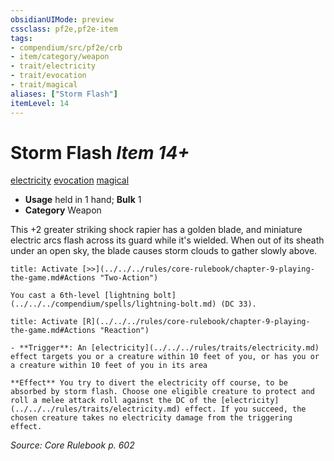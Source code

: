 ```yaml
---
obsidianUIMode: preview
cssclass: pf2e,pf2e-item
tags:
- compendium/src/pf2e/crb
- item/category/weapon
- trait/electricity
- trait/evocation
- trait/magical
aliases: ["Storm Flash"]
itemLevel: 14
---
```

# Storm Flash *Item 14+*  
[electricity](../../../rules/traits/electricity.md)  [evocation](../../../rules/traits/evocation.md)  [magical](../../../rules/traits/magical.md)  

- **Usage** held in 1 hand; **Bulk** 1
- **Category** Weapon

This +2 greater striking shock rapier has a golden blade, and miniature electric arcs flash across its guard while it's wielded. When out of its sheath under an open sky, the blade causes storm clouds to gather slowly above.

```ad-embed-ability
title: Activate [>>](../../../rules/core-rulebook/chapter-9-playing-the-game.md#Actions "Two-Action")

You cast a 6th-level [lightning bolt](../../../compendium/spells/lightning-bolt.md) (DC 33).
```

```ad-embed-ability
title: Activate [R](../../../rules/core-rulebook/chapter-9-playing-the-game.md#Actions "Reaction")

- **Trigger**: An [electricity](../../../rules/traits/electricity.md) effect targets you or a creature within 10 feet of you, or has you or a creature within 10 feet of you in its area

**Effect** You try to divert the electricity off course, to be absorbed by storm flash. Choose one eligible creature to protect and roll a melee attack roll against the DC of the [electricity](../../../rules/traits/electricity.md) effect. If you succeed, the chosen creature takes no electricity damage from the triggering effect.
```

*Source: Core Rulebook p. 602*
